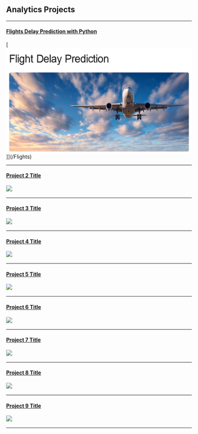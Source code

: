 ## Analytics Projects

---
#### [Flights Delay Prediction with Python](http://Flights//)
[<img src="images/FlightDelayPrediction.png?raw=true"/>]](/Flights)

---
#### [Project 2 Title](http://example.com//)
<img src="images/dummy_thumbnail.jpg?raw=true"/>

---
#### [Project 3 Title](http://example.com//)
<img src="images/dummy_thumbnail.jpg?raw=true"/>

---
#### [Project 4 Title](http://example.com//)
<img src="images/dummy_thumbnail.jpg?raw=true"/>

---
#### [Project 5 Title](http://example.com//)
<img src="images/dummy_thumbnail.jpg?raw=true"/>

---
#### [Project 6 Title](http://example.com//)
<img src="images/dummy_thumbnail.jpg?raw=true"/>

---
#### [Project 7 Title](http://example.com/)
<img src="images/dummy_thumbnail.jpg?raw=true"/>

---
#### [Project 8 Title](http://example.com/)
<img src="images/dummy_thumbnail.jpg?raw=true"/>

---
#### [Project 9 Title](http://example.com/)
<img src="images/dummy_thumbnail.jpg?raw=true"/>

---
